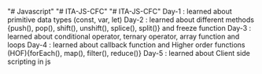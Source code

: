 "# Javascript" 
"# ITA-JS-CFC" 
"# ITA-JS-CFC" 
Day-1 : learned about primitive data types (const, var, let)
Day-2 : learned about different methods {push(), pop(), shift(), unshift(), splice(), split()} and freeze function 
Day-3 : learned about conditional operator, ternary operator, array function and loops 
Day-4 : learned about callback function and Higher order functions (HOF){forEach(), map(), filter(), reduce()}
Day-5 : learned about Client side scripting in js